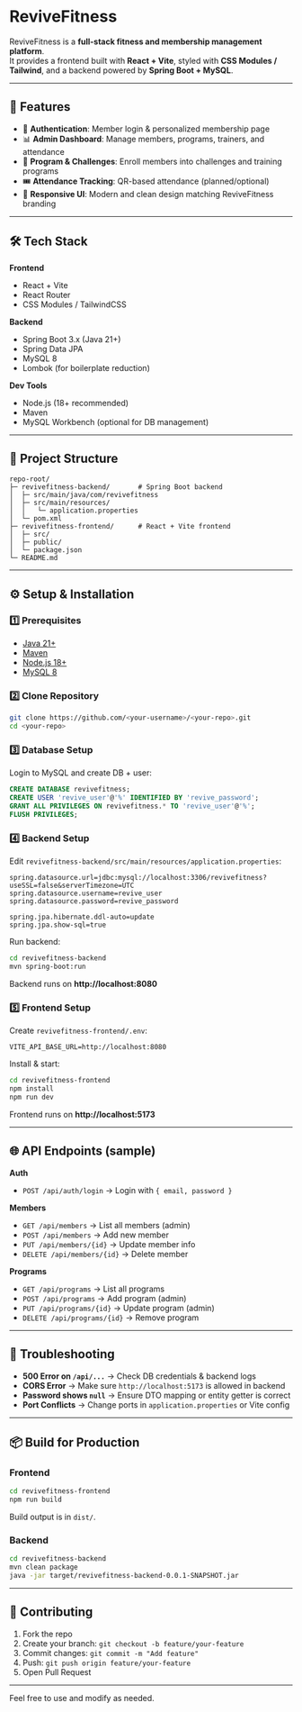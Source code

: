 # ReviveFitness

ReviveFitness is a **full-stack fitness and membership management platform**.  
It provides a frontend built with **React + Vite**, styled with **CSS Modules / Tailwind**, and a backend powered by **Spring Boot + MySQL**.

---

## 🚀 Features
- 🔐 **Authentication**: Member login & personalized membership page  
- 📊 **Admin Dashboard**: Manage members, programs, trainers, and attendance  
- 📅 **Program & Challenges**: Enroll members into challenges and training programs  
- 🎟 **Attendance Tracking**: QR-based attendance (planned/optional)  
- 🎨 **Responsive UI**: Modern and clean design matching ReviveFitness branding  

---

## 🛠 Tech Stack
**Frontend**
- React + Vite
- React Router
- CSS Modules / TailwindCSS

**Backend**
- Spring Boot 3.x (Java 21+)
- Spring Data JPA
- MySQL 8
- Lombok (for boilerplate reduction)

**Dev Tools**
- Node.js (18+ recommended)
- Maven
- MySQL Workbench (optional for DB management)

---

## 📂 Project Structure
```
repo-root/
├─ revivefitness-backend/       # Spring Boot backend
│  ├─ src/main/java/com/revivefitness
│  ├─ src/main/resources/
│  │   └─ application.properties
│  └─ pom.xml
├─ revivefitness-frontend/      # React + Vite frontend
│  ├─ src/
│  ├─ public/
│  └─ package.json
└─ README.md
```

---

## ⚙️ Setup & Installation

### 1️⃣ Prerequisites
- [Java 21+](https://adoptium.net/)  
- [Maven](https://maven.apache.org/)  
- [Node.js 18+](https://nodejs.org/)  
- [MySQL 8](https://dev.mysql.com/downloads/mysql/)  

### 2️⃣ Clone Repository
```bash
git clone https://github.com/<your-username>/<your-repo>.git
cd <your-repo>
```

### 3️⃣ Database Setup
Login to MySQL and create DB + user:
```sql
CREATE DATABASE revivefitness;
CREATE USER 'revive_user'@'%' IDENTIFIED BY 'revive_password';
GRANT ALL PRIVILEGES ON revivefitness.* TO 'revive_user'@'%';
FLUSH PRIVILEGES;
```

### 4️⃣ Backend Setup
Edit `revivefitness-backend/src/main/resources/application.properties`:
```properties
spring.datasource.url=jdbc:mysql://localhost:3306/revivefitness?useSSL=false&serverTimezone=UTC
spring.datasource.username=revive_user
spring.datasource.password=revive_password

spring.jpa.hibernate.ddl-auto=update
spring.jpa.show-sql=true
```

Run backend:
```bash
cd revivefitness-backend
mvn spring-boot:run
```
Backend runs on **http://localhost:8080**

### 5️⃣ Frontend Setup
Create `revivefitness-frontend/.env`:
```
VITE_API_BASE_URL=http://localhost:8080
```

Install & start:
```bash
cd revivefitness-frontend
npm install
npm run dev
```
Frontend runs on **http://localhost:5173**

---

## 🌐 API Endpoints (sample)

**Auth**
- `POST /api/auth/login` → Login with `{ email, password }`

**Members**
- `GET /api/members` → List all members (admin)  
- `POST /api/members` → Add new member  
- `PUT /api/members/{id}` → Update member info  
- `DELETE /api/members/{id}` → Delete member  

**Programs**
- `GET /api/programs` → List all programs  
- `POST /api/programs` → Add program (admin)  
- `PUT /api/programs/{id}` → Update program (admin)  
- `DELETE /api/programs/{id}` → Remove program  

---

## 🐞 Troubleshooting

- **500 Error on `/api/...`** → Check DB credentials & backend logs  
- **CORS Error** → Make sure `http://localhost:5173` is allowed in backend  
- **Password shows `null`** → Ensure DTO mapping or entity getter is correct  
- **Port Conflicts** → Change ports in `application.properties` or Vite config  

---

## 📦 Build for Production

### Frontend
```bash
cd revivefitness-frontend
npm run build
```
Build output is in `dist/`.

### Backend
```bash
cd revivefitness-backend
mvn clean package
java -jar target/revivefitness-backend-0.0.1-SNAPSHOT.jar
```

---

## 🤝 Contributing
1. Fork the repo  
2. Create your branch: `git checkout -b feature/your-feature`  
3. Commit changes: `git commit -m "Add feature"`  
4. Push: `git push origin feature/your-feature`  
5. Open Pull Request  

---

Feel free to use and modify as needed.
